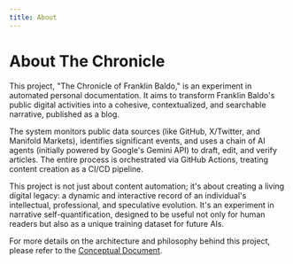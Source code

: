 ```yaml
---
title: About
---
```


# About The Chronicle

This project, "The Chronicle of Franklin Baldo," is an experiment in automated personal documentation. It aims to transform Franklin Baldo's public digital activities into a cohesive, contextualized, and searchable narrative, published as a blog.

The system monitors public data sources (like GitHub, X/Twitter, and Manifold Markets), identifies significant events, and uses a chain of AI agents (initially powered by Google's Gemini API) to draft, edit, and verify articles. The entire process is orchestrated via GitHub Actions, treating content creation as a CI/CD pipeline.

This project is not just about content automation; it's about creating a living digital legacy: a dynamic and interactive record of an individual's intellectual, professional, and speculative evolution. It's an experiment in narrative self-quantification, designed to be useful not only for human readers but also as a unique training dataset for future AIs.

For more details on the architecture and philosophy behind this project, please refer to the [Conceptual Document](/blog/documento-conceitual-a-cronica-de-franklin-baldo/).